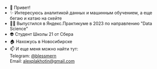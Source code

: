 - 👋 Привет!
- ✨ Интересуюсь аналитикой данных и машинным обучением, а еще бегаю и катаю на скейте
- 🧑‍🎓 Выпустился в Яндекс.Практикуме в 2023 по направлению "Data Science"
- 👽 Студент Школы 21 от Сбера
- 🏠 Нахожусь в Новосибирске
- 📫 И еще меня можно найти тут: </br>
Telegram: [@blessmern](https://t.me/blessmern) </br>
Email: [alexplakhotin@gmail.com](alexplakhotin@gmail.com) </br>
